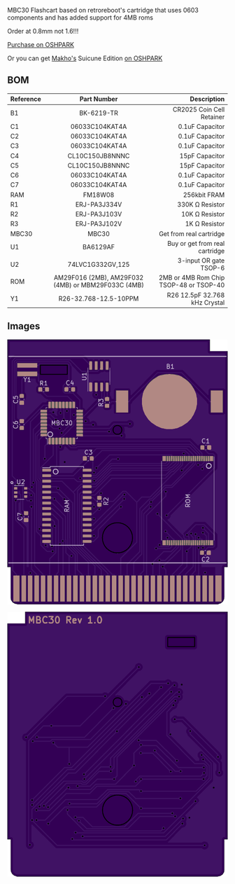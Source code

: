 MBC30 Flashcart based on retroreboot's cartridge that uses 0603 components and has added support for 4MB roms

Order at 0.8mm not 1.6!!!

[Purchase on OSHPARK](https://oshpark.com/shared_projects/MLP2iJ0x)

Or you can get [Makho's](https://github.com/makhowastaken) Suicune Edition [on OSHPARK](https://oshpark.com/shared_projects/lvzR0DHN)


## BOM

| Reference        | Part Number           | Description  |
| ------------- |:-------------:| -----:|
| B1 | BK-6219-TR | CR2025 Coin Cell Retainer |
| C1 | 06033C104KAT4A | 0.1uF Capacitor |
| C2 | 06033C104KAT4A | 0.1uF Capacitor |
| C3 | 06033C104KAT4A | 0.1uF Capacitor |
| C4 | CL10C150JB8NNNC | 15pF Capacitor |
| C5 | CL10C150JB8NNNC | 15pF Capacitor |
| C6 | 06033C104KAT4A | 0.1uF Capacitor |
| C7 | 06033C104KAT4A | 0.1uF Capacitor |
| RAM | FM18W08 | 256kbit FRAM |
| R1 | ERJ-PA3J334V | 330K Ω Resistor |
| R2 | ERJ-PA3J103V | 10K Ω Resistor |
| R3 | ERJ-PA3J102V | 1K Ω Resistor |
| MBC30 | MBC30 | Get from real cartridge |
| U1 | BA6129AF | Buy or get from real cartridge |
| U2 | 74LVC1G332GV,125 | 3-input OR gate TSOP-6 |
| ROM | AM29F016 (2MB), AM29F032 (4MB) or MBM29F033C (4MB) | 2MB or 4MB Rom Chip TSOP-48 or TSOP-40 |
| Y1 | R26-32.768-12.5-10PPM | R26 12.5pF 32.768 kHz Crystal |

## Images

![Front](front.png)


![Back](back.png)
